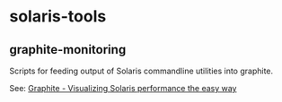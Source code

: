solaris-tools
=============

graphite-monitoring
-------------------
Scripts for feeding output of Solaris commandline utilities into graphite.

See: [Graphite - Visualizing Solaris performance the easy way](http://blog.zach.st/2013/06/graphite-visualizing-solaris.html)
